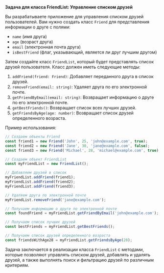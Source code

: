 **Задача для класса FriendList: Управление списком друзей**

Вы разрабатываете приложение для управления списком друзей пользователей. Вам
нужно создать класс `Friend` для представления информации о друге с полями:

- `name` (имя друга)
- `age` (возраст друга)
- `email` (электронная почта друга)
- `isBestFriend` (флаг, указывающий, является ли друг лучшим другом)

Затем создайте класс `FriendList`, который будет представлять список друзей
пользователя. Класс должен иметь следующие методы:

1. `addFriend(friend: Friend)`: Добавляет переданного друга в список друзей.
2. `removeFriend(email: string)`: Удаляет друга по его электронной почте.
3. `getFriendByEmail(email: string)`: Возвращает информацию о друге по его
   электронной почте.
4. `getBestFriends()`: Возвращает список всех лучших друзей.
5. `getFriendsByAge(age: number)`: Возвращает список друзей определенного
   возраста.

Пример использования:

```js
// Создаем объекты Friend
const friend1 = new Friend('John', 25, 'john@example.com', true);
const friend2 = new Friend('Jane', 30, 'jane@example.com', false);
const friend3 = new Friend('Michael', 28, 'michael@example.com', true);

// Создаем объект FriendList
const myFriendList = new FriendList();

// Добавляем друзей в список
myFriendList.addFriend(friend1);
myFriendList.addFriend(friend2);
myFriendList.addFriend(friend3);

// Удаляем друга по электронной почте
myFriendList.removeFriend('jane@example.com');

// Получаем информацию о друге по электронной почте
const foundFriend = myFriendList.getFriendByEmail('john@example.com');

// Получаем список лучших друзей
const bestFriends = myFriendList.getBestFriends();

// Получаем список друзей определенного возраста
const friendsWithAge28 = myFriendList.getFriendsByAge(28);
```

Задача заключается в реализации класса `FriendList` с методами, которые
позволяют управлять списком друзей, добавлять и удалять друзей, а также
выполнять поиск и фильтрацию друзей по различным критериям.
